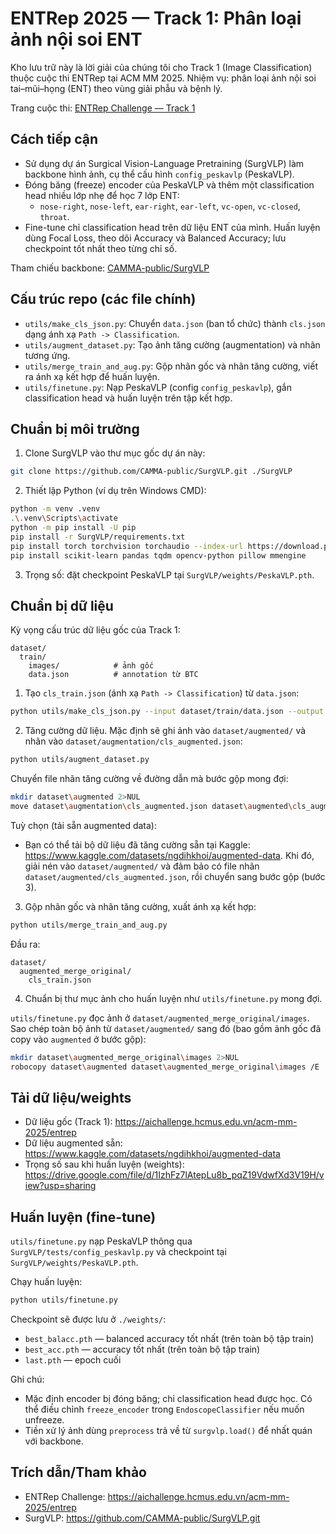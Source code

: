 # ENTRep 2025 — Track 1: Phân loại ảnh nội soi ENT

Kho lưu trữ này là lời giải của chúng tôi cho Track 1 (Image Classification) thuộc cuộc thi ENTRep tại ACM MM 2025. Nhiệm vụ: phân loại ảnh nội soi tai–mũi–họng (ENT) theo vùng giải phẫu và bệnh lý.

Trang cuộc thi: [ENTRep Challenge — Track 1](https://aichallenge.hcmus.edu.vn/acm-mm-2025/entrep)

## Cách tiếp cận

- Sử dụng dự án Surgical Vision-Language Pretraining (SurgVLP) làm backbone hình ảnh, cụ thể cấu hình `config_peskavlp` (PeskaVLP).
- Đóng băng (freeze) encoder của PeskaVLP và thêm một classification head nhiều lớp nhẹ để học 7 lớp ENT:
  - `nose-right`, `nose-left`, `ear-right`, `ear-left`, `vc-open`, `vc-closed`, `throat`.
- Fine-tune chỉ classification head trên dữ liệu ENT của mình. Huấn luyện dùng Focal Loss, theo dõi Accuracy và Balanced Accuracy; lưu checkpoint tốt nhất theo từng chỉ số.

Tham chiếu backbone: [CAMMA-public/SurgVLP](https://github.com/CAMMA-public/SurgVLP.git)

## Cấu trúc repo (các file chính)

- `utils/make_cls_json.py`: Chuyển `data.json` (ban tổ chức) thành `cls.json` dạng ánh xạ `Path -> Classification`.
- `utils/augment_dataset.py`: Tạo ảnh tăng cường (augmentation) và nhãn tương ứng.
- `utils/merge_train_and_aug.py`: Gộp nhãn gốc và nhãn tăng cường, viết ra ánh xạ kết hợp để huấn luyện.
- `utils/finetune.py`: Nạp PeskaVLP (config `config_peskavlp`), gắn classification head và huấn luyện trên tập kết hợp.

## Chuẩn bị môi trường

1) Clone SurgVLP vào thư mục gốc dự án này:

```bash
git clone https://github.com/CAMMA-public/SurgVLP.git ./SurgVLP
```

2) Thiết lập Python (ví dụ trên Windows CMD):

```bash
python -m venv .venv
.\.venv\Scripts\activate
python -m pip install -U pip
pip install -r SurgVLP/requirements.txt
pip install torch torchvision torchaudio --index-url https://download.pytorch.org/whl/cu121
pip install scikit-learn pandas tqdm opencv-python pillow mmengine
```

3) Trọng số: đặt checkpoint PeskaVLP tại `SurgVLP/weights/PeskaVLP.pth`.

## Chuẩn bị dữ liệu

Kỳ vọng cấu trúc dữ liệu gốc của Track 1:

```
dataset/
  train/
    images/            # ảnh gốc
    data.json          # annotation từ BTC
```

1) Tạo `cls_train.json` (ánh xạ `Path -> Classification`) từ `data.json`:

```bash
python utils/make_cls_json.py --input dataset/train/data.json --output dataset/train/cls_train.json
```

2) Tăng cường dữ liệu. Mặc định sẽ ghi ảnh vào `dataset/augmented/` và nhãn vào `dataset/augmentation/cls_augmented.json`:

```bash
python utils/augment_dataset.py
```

Chuyển file nhãn tăng cường về đường dẫn mà bước gộp mong đợi:

```bash
mkdir dataset\augmented 2>NUL
move dataset\augmentation\cls_augmented.json dataset\augmented\cls_augmented.json
```

Tuỳ chọn (tải sẵn augmented data):

- Bạn có thể tải bộ dữ liệu đã tăng cường sẵn tại Kaggle: <https://www.kaggle.com/datasets/ngdihkhoi/augmented-data>. Khi đó, giải nén vào `dataset/augmented/` và đảm bảo có file nhãn `dataset/augmented/cls_augmented.json`, rồi chuyển sang bước gộp (bước 3).

3) Gộp nhãn gốc và nhãn tăng cường, xuất ánh xạ kết hợp:

```bash
python utils/merge_train_and_aug.py
```

Đầu ra:

```
dataset/
  augmented_merge_original/
    cls_train.json
```

4) Chuẩn bị thư mục ảnh cho huấn luyện như `utils/finetune.py` mong đợi.

`utils/finetune.py` đọc ảnh ở `dataset/augmented_merge_original/images`. Sao chép toàn bộ ảnh từ `dataset/augmented/` sang đó (bao gồm ảnh gốc đã copy vào `augmented` ở bước gộp):

```bash
mkdir dataset\augmented_merge_original\images 2>NUL
robocopy dataset\augmented dataset\augmented_merge_original\images /E
```

## Tải dữ liệu/weights

- Dữ liệu gốc (Track 1): <https://aichallenge.hcmus.edu.vn/acm-mm-2025/entrep>
- Dữ liệu augmented sẵn: <https://www.kaggle.com/datasets/ngdihkhoi/augmented-data>
- Trọng số sau khi huấn luyện (weights): <https://drive.google.com/file/d/1IzhFz7lAtepLu8b_pqZ19VdwfXd3V19H/view?usp=sharing>

## Huấn luyện (fine-tune)

`utils/finetune.py` nạp PeskaVLP thông qua `SurgVLP/tests/config_peskavlp.py` và checkpoint tại `SurgVLP/weights/PeskaVLP.pth`.

Chạy huấn luyện:

```bash
python utils/finetune.py
```

Checkpoint sẽ được lưu ở `./weights/`:

- `best_balacc.pth` — balanced accuracy tốt nhất (trên toàn bộ tập train)
- `best_acc.pth` — accuracy tốt nhất (trên toàn bộ tập train)
- `last.pth` — epoch cuối

Ghi chú:

- Mặc định encoder bị đóng băng; chỉ classification head được học. Có thể điều chỉnh `freeze_encoder` trong `EndoscopeClassifier` nếu muốn unfreeze.
- Tiền xử lý ảnh dùng `preprocess` trả về từ `surgvlp.load()` để nhất quán với backbone.

## Trích dẫn/Tham khảo

- ENTRep Challenge: <https://aichallenge.hcmus.edu.vn/acm-mm-2025/entrep>
- SurgVLP: <https://github.com/CAMMA-public/SurgVLP.git>


